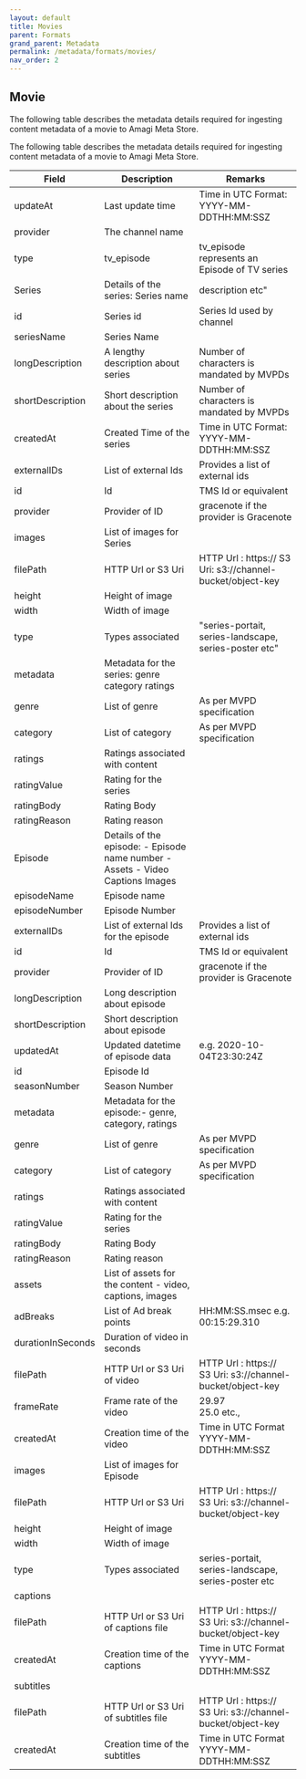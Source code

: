 ```yaml
---
layout: default
title: Movies
parent: Formats
grand_parent: Metadata
permalink: /metadata/formats/movies/
nav_order: 2
---
```

## Movie

The following table describes the metadata details required for ingesting content metadata of a movie to Amagi Meta Store. 

The following table describes the metadata details required for ingesting content metadata of a movie to Amagi Meta Store.

Field|Description|Remarks
---|---|---
updateAt|Last update time|Time in UTC Format: YYYY-MM-DDTHH:MM:SSZ
provider|The channel name|
type|tv_episode|tv_episode represents an Episode of TV series
Series|Details of the series: Series name| description etc"
id|Series id|Series Id used by channel
seriesName|Series Name|
longDescription|A lengthy description about series|Number of characters is mandated by MVPDs
shortDescription|Short description about the series|Number of characters is mandated by MVPDs
createdAt|Created Time of the series|Time in UTC Format: YYYY-MM-DDTHH:MM:SSZ
externalIDs|List of external Ids|Provides a list of external ids
id|Id|TMS Id or equivalent
provider|Provider of ID|gracenote if the provider is Gracenote
images|List of images for Series|
filePath|HTTP Url or S3 Uri|HTTP Url : https:// S3 Uri: s3://channel-bucket/object-key
height|Height of image|
width|Width of image|
type|Types associated|"series-portait, series-landscape, series-poster etc"
metadata|Metadata for the series: genre category ratings|
genre|List of genre|As per MVPD specification
category|List of category|As per MVPD specification
ratings|Ratings associated with content|
ratingValue|Rating for the series|
ratingBody|Rating Body|
ratingReason|Rating reason|
Episode|Details of the episode: - Episode name number - Assets - Video Captions Images|
episodeName|Episode name|
episodeNumber|Episode Number|
externalIDs|List of external Ids for the episode|Provides a list of external ids
id|Id|TMS Id or equivalent
provider|Provider of ID|gracenote if the provider is Gracenote
longDescription|Long description about episode|
shortDescription|Short description about episode|
updatedAt|Updated datetime of episode data|e.g. 2020-10-04T23:30:24Z
id|Episode Id|
seasonNumber|Season Number|
metadata|Metadata for the episode:- genre, category, ratings|
genre|List of genre|As per MVPD specification
category|List of category|As per MVPD specification
ratings|Ratings associated with content|
ratingValue|Rating for the series|
ratingBody|Rating Body|
ratingReason|Rating reason|
assets|List of assets for the content - video, captions, images|
adBreaks|List of Ad break points|HH:MM:SS.msec e.g. 00:15:29.310
durationInSeconds|Duration of video in seconds|
filePath|HTTP Url or S3 Uri of video|HTTP Url : https:// <br/> S3 Uri: s3://channel-bucket/object-key
frameRate|Frame rate of the video|29.97 <br/> 25.0 etc.,
createdAt|Creation time of the video|Time in UTC Format <br/> YYYY-MM-DDTHH:MM:SSZ
images|List of images for Episode|
filePath|HTTP Url or S3 Uri|HTTP Url : https:// <br/> S3 Uri: s3://channel-bucket/object-key
height|Height of image|
width|Width of image|
type|Types associated|series-portait, series-landscape, series-poster etc
captions||
filePath|HTTP Url or S3 Uri of captions file|HTTP Url : https:// <br/> S3 Uri: s3://channel-bucket/object-key
createdAt|Creation time of the captions|Time in UTC Format <br/> YYYY-MM-DDTHH:MM:SSZ
subtitles||
filePath|HTTP Url or S3 Uri of subtitles file|HTTP Url : https:// <br/> S3 Uri: s3://channel-bucket/object-key
createdAt|Creation time of the subtitles|Time in UTC Format <br/> YYYY-MM-DDTHH:MM:SSZ